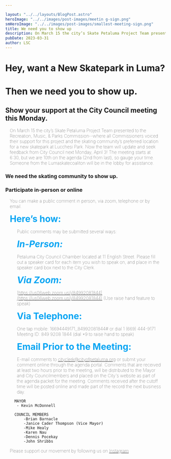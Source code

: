 ```yaml
---

layout: "../../layouts/BlogPost.astro"
heroImage: "../../images/post-images/meetin g-sign.png"
smHeroImage: "../../images/post-images/smallest-meeting-sign.png"
title: We need you to show up
description: On March 15 the city’s Skate Petaluma Project Team presented to the Recreation, Music, & Parks Commission--where all Commissioners voiced their support for this project and the skating community’s preferred location for a new skatepark at Lucchesi Park.  community memebers in the Skate Petaluma project.
pubDate: 2023-03-31
author: LSC
---
```


<style>
strong {
    color: #07A5F3;
    font-weight:700;
    font-size: 2em;
}
p{
    margin:1em;
    font-weight:100;
}
.indent{
    margin-left:1.6em;
}
a:hover{
    color:#FB4451;
}
</style>

# Hey, want a New Skatepark in Luma? 
# Then we need you to show up. 
## Show your support at the City Council meeting this Monday.   


On March 15 the city’s Skate Petaluma Project Team presented to the 
Recreation, Music, & Parks Commission--where all Commissioners voiced their support for this project and the skating community’s preferred location for a new skatepark at Lucchesi Park. Now the team will update and seek feedback from City Council next Monday, April 3! 
The meeting starts at 6:30, but we are 10th on the agenda (2nd from last), so gauge your time. Someone from the Lumaskatecoaliton will be in the lobby for assistance.
 
### We need the  skating community to show up. 

### Participate in-person or online

You can make a public comment in person, via zoom, telephone or by email.  

**Here’s how:**

<div class='indent'>
<p>Public comments may be submitted several ways:</p>
 
 ***In-Person:***

Petaluma City Council Chamber located at 11 English Street. Please fill out a speaker card for each item you wish to speak on, and place in the speaker card box next to the City Clerk.

***Via Zoom:***

[https://us06web.zoom.us/j/84992081844](https://us06web.zoom.us/j/84992081844) (Use raise hand feature to speak)
</p>

**Via Telephone:**  

One tap mobile: 16694449171,,84992081844# or dial 1 (669) 444-9171 
Meeting ID: 849 9208 1844 (dial *9 to raise hand to speak)

**Email Prior to the Meeting:**

 E-mail comments to cityclerk@cityofpetaluma.org or submit your comment online through the agenda portal. Comments that are received at least two hours prior to the meeting, will be distributed to the Mayor and City Councilmembers and placed on the City's website as part of the agenda packet for the meeting. Comments received after the cutoff time will be posted online and made part of the record the next business day.
</div>
   
        MAYOR
         - Kevin McDonnell

        COUNCIL MEMBERS
            -Brian Barnacle
            -Janice Cader Thompson (Vice Mayor)
            -Mike Healy
            -Karen Nau
            -Dennis Pocekay
            -John Shribbs



Please support our movement by following us on [Instagram](https://www.instagram.com/lumaskateparkcoalition/)
